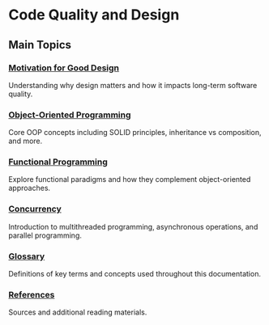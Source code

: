 # Code Quality and Design

## Main Topics

### [Motivation for Good Design](Motivation-for-Good-Design.md)

Understanding why design matters and how it impacts long-term software quality.

### [Object-Oriented Programming](Object-Oriented-Programming.md)

Core OOP concepts including SOLID principles, inheritance vs composition, and more.

### [Functional Programming](Functional-Programming.md)

Explore functional paradigms and how they complement object-oriented approaches.

### [Concurrency](Concurrency.md)

Introduction to multithreaded programming, asynchronous operations, and parallel programming.

### [Glossary](Glossary.md)

Definitions of key terms and concepts used throughout this documentation.

### [References](References.md)

Sources and additional reading materials.


